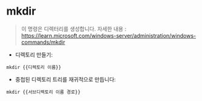 # mkdir

> 이 명령은 디렉터리를 생성합니다.
> 자세한 내용 : <https://learn.microsoft.com/windows-server/administration/windows-commands/mkdir>

- 디렉토리 만들기:

`mkdir {{디렉토리 이름}}`

- 중첩된 디렉토리 트리를 재귀적으로 만듭니다:

`mkdir {{서브디렉토리 이름 경로}}`
